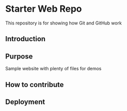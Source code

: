 # Starter Web Repo

This repository is for showing how Git and GitHub work

## Introduction

## Purpose

Sample website with plenty of files for demos

## How to contribute

## Deployment